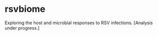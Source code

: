 # rsvbiome
Exploring the host and microbial responses to RSV infections. [Analysis under progress.]
